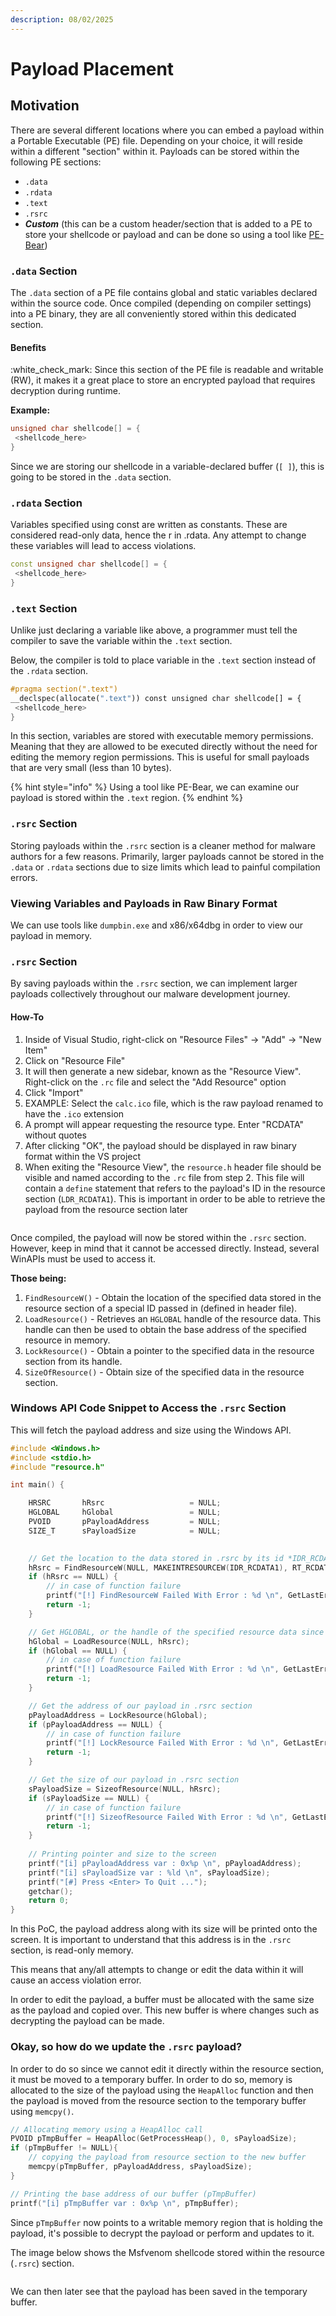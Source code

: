 ```yaml
---
description: 08/02/2025
---
```


# Payload Placement

## Motivation

There are several different locations where you can embed a payload within a Portable Executable (PE) file. Depending on your choice, it will reside within a different "section" within it. Payloads can be stored within the following PE sections:

* `.data`
* `.rdata`
* `.text`
* `.rsrc`
* _**Custom**_ (this can be a custom header/section that is added to a PE to store your shellcode or payload and can be done so using a tool like [PE-Bear](https://github.com/hasherezade/pe-bear))

### `.data` Section

The `.data` section of a PE file contains global and static variables declared within the source code. Once compiled (depending on compiler settings) into a PE binary, they are all conveniently stored within this dedicated section.&#x20;

#### Benefits

:white\_check\_mark: Since this section of the PE file is readable and writable (RW), it makes it a great place to store an encrypted payload that requires decryption during runtime.&#x20;

**Example:**

```cpp
unsigned char shellcode[] = {
 <shellcode_here>
}
```

Since we are storing our shellcode in a variable-declared buffer (`[ ]`), this is going to be stored in the `.data` section.

### `.rdata` Section

Variables specified using const are written as constants. These are considered read-only data, hence the r in .rdata. Any attempt to change these variables will lead to access violations.&#x20;

```cpp
const unsigned char shellcode[] = {
 <shellcode_here>
}
```

### `.text` Section

Unlike just declaring a variable like above, a programmer must tell the compiler to save the variable within the `.text` section.&#x20;

Below, the compiler is told to place variable in the `.text` section instead of the `.rdata` section.

```cpp
#pragma section(".text")
__declspec(allocate(".text")) const unsigned char shellcode[] = {
 <shellcode_here>
}
```

In this section, variables are stored with executable memory permissions. Meaning that they are allowed to be executed directly without the need for editing the memory region permissions. This is useful for small payloads that are very small (less than 10 bytes).

{% hint style="info" %}
Using a tool like PE-Bear, we can examine our payload is stored within the `.text` region.
{% endhint %}

### `.rsrc` Section

Storing payloads within the `.rsrc` section is a cleaner method for malware authors for a few reasons. Primarily, larger payloads cannot be stored in the `.data` or `.rdata` sections due to size limits which lead to painful compilation errors.

### Viewing Variables and Payloads in Raw Binary Format

We can use tools like `dumpbin.exe` and x86/x64dbg in order to view our payload in memory.

### `.rsrc` Section

By saving payloads within the `.rsrc` section, we can implement larger payloads collectively throughout our malware development journey.

#### How-To

1. Inside of Visual Studio, right-click on "Resource Files" -> "Add" -> "New Item"
2. Click on "Resource File"
3. It will then generate a new sidebar, known as the "Resource View". Right-click on the `.rc` file and select the "Add Resource" option
4. Click "Import"
5. EXAMPLE: Select the `calc.ico` file, which is the raw payload renamed to have the `.ico` extension
6. A prompt will appear requesting the resource type. Enter "RCDATA" without quotes
7. After clicking "OK", the payload should be displayed in raw binary format within the VS project
8. When exiting the "Resource View", the `resource.h` header file should be visible and named according to the `.rc` file from step 2. This file will contain a `define` statement that refers to the payload's ID in the resource section (`LDR_RCDATA1`). This is important in order to be able to retrieve the payload from the resource section later

<figure><img src="../../../.gitbook/assets/image (257).png" alt=""><figcaption></figcaption></figure>

Once compiled, the payload will now be stored within the `.rsrc` section. However, keep in mind that it cannot be accessed directly. Instead, several WinAPIs must be used to access it.

**Those being:**

1. `FindResourceW()` - Obtain the location of the specified data stored in the resource section of a special ID passed in (defined in header file).
2. `LoadResource()` - Retrieves an `HGLOBAL` handle of the resource data. This handle can then be used to obtain the base address of the specified resource in memory.&#x20;
3. `LockResource()` - Obtain a pointer to the specified data in the resource section from its handle.
4. `SizeOfResource()` - Obtain size of the specified data in the resource section.

### Windows API Code Snippet to Access the `.rsrc` Section

This will fetch the payload address and size using the Windows API.

```cpp
#include <Windows.h>
#include <stdio.h>
#include "resource.h"

int main() {

	HRSRC		hRsrc                   = NULL;
	HGLOBAL		hGlobal                 = NULL;
	PVOID		pPayloadAddress         = NULL;
	SIZE_T		sPayloadSize            = NULL;

	
	// Get the location to the data stored in .rsrc by its id *IDR_RCDATA1*
	hRsrc = FindResourceW(NULL, MAKEINTRESOURCEW(IDR_RCDATA1), RT_RCDATA);
	if (hRsrc == NULL) {
		// in case of function failure 
		printf("[!] FindResourceW Failed With Error : %d \n", GetLastError());
		return -1;
	}

	// Get HGLOBAL, or the handle of the specified resource data since its required to call LockResource later
	hGlobal = LoadResource(NULL, hRsrc);
	if (hGlobal == NULL) {
		// in case of function failure 
		printf("[!] LoadResource Failed With Error : %d \n", GetLastError());
		return -1;
	}

	// Get the address of our payload in .rsrc section
	pPayloadAddress = LockResource(hGlobal);
	if (pPayloadAddress == NULL) {
		// in case of function failure 
		printf("[!] LockResource Failed With Error : %d \n", GetLastError());
		return -1;
	}

	// Get the size of our payload in .rsrc section
	sPayloadSize = SizeofResource(NULL, hRsrc);
	if (sPayloadSize == NULL) {
		// in case of function failure 
		printf("[!] SizeofResource Failed With Error : %d \n", GetLastError());
		return -1;
	}
	
	// Printing pointer and size to the screen
	printf("[i] pPayloadAddress var : 0x%p \n", pPayloadAddress);
	printf("[i] sPayloadSize var : %ld \n", sPayloadSize);
	printf("[#] Press <Enter> To Quit ...");
	getchar();
	return 0;
}
```

In this PoC, the payload address along with its size will be printed onto the screen. It is important to understand that this address is in the `.rsrc` section, is read-only memory.&#x20;

This means that any/all attempts to change or edit the data within it will cause an access violation error.

In order to edit the payload, a buffer must be allocated with the same size as the payload and copied over. This new buffer is where changes such as decrypting the payload can be made.&#x20;

### Okay, so how do we update the `.rsrc` payload?

In order to do so since we cannot edit it directly within the resource section, it must be moved to a temporary buffer. In order to do so, memory is allocated to the size of the payload using the `HeapAlloc` function and then the payload is moved from the resource section to the temporary buffer using `memcpy()`.&#x20;

```cpp
// Allocating memory using a HeapAlloc call
PVOID pTmpBuffer = HeapAlloc(GetProcessHeap(), 0, sPayloadSize);
if (pTmpBuffer != NULL){
	// copying the payload from resource section to the new buffer 
	memcpy(pTmpBuffer, pPayloadAddress, sPayloadSize);
}

// Printing the base address of our buffer (pTmpBuffer)
printf("[i] pTmpBuffer var : 0x%p \n", pTmpBuffer);
```

Since `pTmpBuffer` now points to a writable memory region that is holding the payload, it's possible to decrypt the payload or perform and updates to it.

The image below shows the Msfvenom shellcode stored within the resource (`.rsrc`) section.&#x20;

<figure><img src="../../../.gitbook/assets/rsrc-payload.png" alt=""><figcaption></figcaption></figure>

We can then later see that the payload has been saved in the temporary buffer.

<figure><img src="../../../.gitbook/assets/rsrc-tmpbuffer.png" alt=""><figcaption></figcaption></figure>
